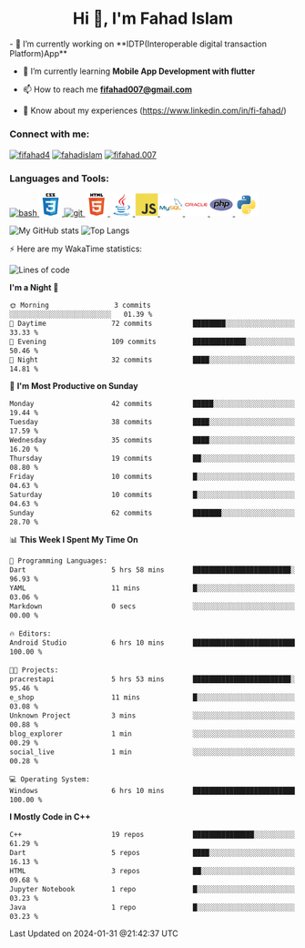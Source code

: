 <h1 align="center">Hi 👋, I'm Fahad Islam</h1>
- 🔭 I’m currently working on **IDTP(Interoperable digital transaction Platform)App**

- 🌱 I’m currently learning **Mobile App Development with flutter**

- 📫 How to reach me **fifahad007@gmail.com**

- 📄 Know about my experiences (https://www.linkedin.com/in/fi-fahad/)

<h3 align="left">Connect with me:</h3>
<p align="left">
<a href="https://twitter.com/fifahad4" target="blank"><img align="center" src="https://raw.githubusercontent.com/rahuldkjain/github-profile-readme-generator/master/src/images/icons/Social/twitter.svg" alt="fifahad4" height="30" width="40" /></a>
<a href="https://www.linkedin.com/in/fi-fahad/" target="blank"><img align="center" src="https://raw.githubusercontent.com/rahuldkjain/github-profile-readme-generator/master/src/images/icons/Social/linked-in-alt.svg" alt="fahadislam" height="30" width="40" /></a>
<a href="https://fb.com/fifahad.007" target="blank"><img align="center" src="https://raw.githubusercontent.com/rahuldkjain/github-profile-readme-generator/master/src/images/icons/Social/facebook.svg" alt="fifahad.007" height="30" width="40" /></a>
</p>

<h3 align="left">Languages and Tools:</h3>
<p align="left"> <a href="https://www.gnu.org/software/bash/" target="_blank" rel="noreferrer"> <img src="https://www.vectorlogo.zone/logos/gnu_bash/gnu_bash-icon.svg" alt="bash" width="40" height="40"/> </a> <a href="https://www.w3schools.com/css/" target="_blank" rel="noreferrer"> <img src="https://raw.githubusercontent.com/devicons/devicon/master/icons/css3/css3-original-wordmark.svg" alt="css3" width="40" height="40"/> </a> <a href="https://git-scm.com/" target="_blank" rel="noreferrer"> <img src="https://www.vectorlogo.zone/logos/git-scm/git-scm-icon.svg" alt="git" width="40" height="40"/> </a> <a href="https://www.w3.org/html/" target="_blank" rel="noreferrer"> <img src="https://raw.githubusercontent.com/devicons/devicon/master/icons/html5/html5-original-wordmark.svg" alt="html5" width="40" height="40"/> </a> <a href="https://www.java.com" target="_blank" rel="noreferrer"> <img src="https://raw.githubusercontent.com/devicons/devicon/master/icons/java/java-original.svg" alt="java" width="40" height="40"/> </a> <a href="https://developer.mozilla.org/en-US/docs/Web/JavaScript" target="_blank" rel="noreferrer"> <img src="https://raw.githubusercontent.com/devicons/devicon/master/icons/javascript/javascript-original.svg" alt="javascript" width="40" height="40"/> </a> <a href="https://www.mysql.com/" target="_blank" rel="noreferrer"> <img src="https://raw.githubusercontent.com/devicons/devicon/master/icons/mysql/mysql-original-wordmark.svg" alt="mysql" width="40" height="40"/> </a> <a href="https://www.oracle.com/" target="_blank" rel="noreferrer"> <img src="https://raw.githubusercontent.com/devicons/devicon/master/icons/oracle/oracle-original.svg" alt="oracle" width="40" height="40"/> </a> <a href="https://www.php.net" target="_blank" rel="noreferrer"> <img src="https://raw.githubusercontent.com/devicons/devicon/master/icons/php/php-original.svg" alt="php" width="40" height="40"/> </a> <a href="https://www.python.org" target="_blank" rel="noreferrer"> <img src="https://raw.githubusercontent.com/devicons/devicon/master/icons/python/python-original.svg" alt="python" width="40" height="40"/> </a> </p>

![My GitHub stats](https://github-readme-stats.vercel.app/api?username=Fahaddada47&show_icons=true&theme=radical)
![Top Langs](https://github-readme-stats.vercel.app/api/top-langs/?username=Fahaddada47&layout=donut)


⚡ Here are my WakaTime statistics:

<!--START_SECTION:waka-->
![Lines of code](https://img.shields.io/badge/From%20Hello%20World%20I%27ve%20Written-307.9%20thousand%20lines%20of%20code-blue)

**I'm a Night 🦉** 

```text
🌞 Morning                3 commits           ░░░░░░░░░░░░░░░░░░░░░░░░░   01.39 % 
🌆 Daytime                72 commits          ████████░░░░░░░░░░░░░░░░░   33.33 % 
🌃 Evening                109 commits         █████████████░░░░░░░░░░░░   50.46 % 
🌙 Night                  32 commits          ████░░░░░░░░░░░░░░░░░░░░░   14.81 % 
```
📅 **I'm Most Productive on Sunday** 

```text
Monday                   42 commits          █████░░░░░░░░░░░░░░░░░░░░   19.44 % 
Tuesday                  38 commits          ████░░░░░░░░░░░░░░░░░░░░░   17.59 % 
Wednesday                35 commits          ████░░░░░░░░░░░░░░░░░░░░░   16.20 % 
Thursday                 19 commits          ██░░░░░░░░░░░░░░░░░░░░░░░   08.80 % 
Friday                   10 commits          █░░░░░░░░░░░░░░░░░░░░░░░░   04.63 % 
Saturday                 10 commits          █░░░░░░░░░░░░░░░░░░░░░░░░   04.63 % 
Sunday                   62 commits          ███████░░░░░░░░░░░░░░░░░░   28.70 % 
```


📊 **This Week I Spent My Time On** 

```text
💬 Programming Languages: 
Dart                     5 hrs 58 mins       ████████████████████████░   96.93 % 
YAML                     11 mins             █░░░░░░░░░░░░░░░░░░░░░░░░   03.06 % 
Markdown                 0 secs              ░░░░░░░░░░░░░░░░░░░░░░░░░   00.00 % 

🔥 Editors: 
Android Studio           6 hrs 10 mins       █████████████████████████   100.00 % 

🐱‍💻 Projects: 
pracrestapi              5 hrs 53 mins       ████████████████████████░   95.46 % 
e_shop                   11 mins             █░░░░░░░░░░░░░░░░░░░░░░░░   03.08 % 
Unknown Project          3 mins              ░░░░░░░░░░░░░░░░░░░░░░░░░   00.88 % 
blog_explorer            1 min               ░░░░░░░░░░░░░░░░░░░░░░░░░   00.29 % 
social_live              1 min               ░░░░░░░░░░░░░░░░░░░░░░░░░   00.28 % 

💻 Operating System: 
Windows                  6 hrs 10 mins       █████████████████████████   100.00 % 
```

**I Mostly Code in C++** 

```text
C++                      19 repos            ███████████████░░░░░░░░░░   61.29 % 
Dart                     5 repos             ████░░░░░░░░░░░░░░░░░░░░░   16.13 % 
HTML                     3 repos             ██░░░░░░░░░░░░░░░░░░░░░░░   09.68 % 
Jupyter Notebook         1 repo              █░░░░░░░░░░░░░░░░░░░░░░░░   03.23 % 
Java                     1 repo              █░░░░░░░░░░░░░░░░░░░░░░░░   03.23 % 
```




 Last Updated on 2024-01-31 @21:42:37 UTC
<!--END_SECTION:waka-->
